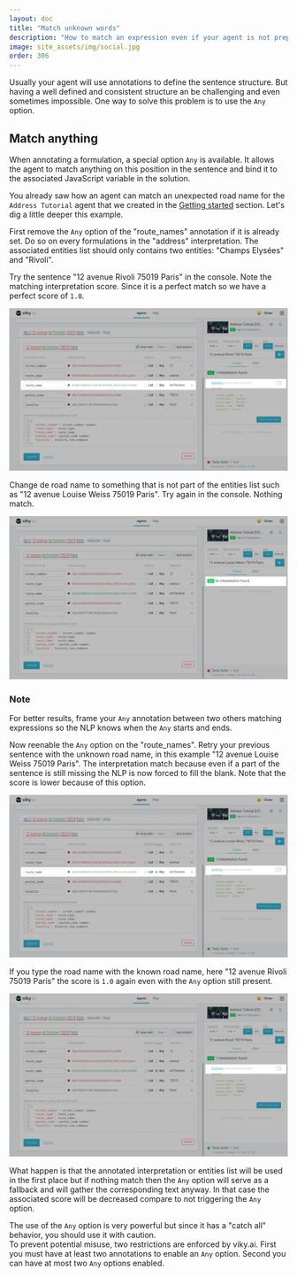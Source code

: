 ```yaml
---
layout: doc
title: "Match unknown words"
description: "How to match an expression even if your agent is not prepared for it."
image: site_assets/img/social.jpg
order: 306
---
```


Usually your agent will use annotations to define the sentence structure. But having a well defined and consistent structure an be challenging and even sometimes impossible. One way to solve this problem is to use the `Any` option.

## Match anything

When annotating a formulation, a special option `Any` is available. It allows the agent to match anything on this position in the sentence and bind it to the associated JavaScript variable in the solution.

You already saw how an agent can match an unexpected road name for the `Address Tutorial` agent that we created in the [Getting started](/doc/tutorials/getting-started-part-3/#route-name) section. Let's dig a little deeper this example.

First remove the `Any` option of the "route_names" annotation if it is already set. Do so on every formulations in the "address" interpretation. The associated entities list should only contains two entities: "Champs Elysées" and  "Rivoli".

Try the sentence "12 avenue Rivoli 75019 Paris" in the console. Note the matching interpretation score. Since it is a perfect match so we have a perfect score of `1.0`.

![Console perfect match](img/01_no_any_perfect_match.png "Perfect match on an expected sentence")

Change de road name to something that is not part of the entities list such as "12 avenue Louise Weiss 75019 Paris". Try again in the console. Nothing match.

![Console nothing match](img/02_no_any_no_match.png "Nothing match because of unexpected road name")

<aside class="note">
  <h3>Note</h3>
  <p>
    For better results, frame your <code>Any</code> annotation between two others matching expressions so the NLP knows when the <code>Any</code> starts and ends. 
  </p>
</aside>

Now reenable the `Any` option on the "route_names". Retry your previous sentence with the unknown road name, in this example "12 avenue Louise Weiss 75019 Paris".
The interpretation match because even if a part of the sentence is still missing the NLP is now forced to fill the blank. Note that the score is lower because of this option.

![Console any match](img/03_any_partial_match.png "One match thanks to the 'any' option despite unexpected road name")

If you type the road name with the known road name, here "12 avenue Rivoli 75019 Paris" the score is `1.0` again even with the `Any` option still present.

![Console any perfect match](img/04_any_perfect_match.png "Perfect match on expected road name even with the 'any' option")

What happen is that the annotated interpretation or entities list will be used in the first place but if nothing match then the `Any` option will serve as a fallback and will gather the corresponding text anyway. In that case the associated score will be decreased compare to not triggering the `Any` option.

<aside class="warning">
  <p>
    The use of the <code>Any</code> option is very powerful but since it has a "catch all" behavior, you should use it with caution.<br/>
    To prevent potential misuse, two restrictions are enforced by viky.ai. First you must have at least two annotations to enable an <code>Any</code> option. Second you can have at most two <code>Any</code> options enabled.
  </p>
</aside>
